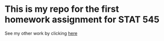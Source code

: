 # This is my repo for the first homework assignment for STAT 545

See my other work by clicking [here](https://github.com/julianheavyside?tab=repositories)
